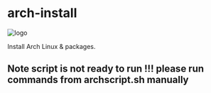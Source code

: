 # arch-install
![logo](https://github.com/ash91/arch-install/assets/6077624/a9de1dec-1d76-45b5-b01a-ae6d4ce50743)

Install Arch Linux & packages.

## Note script is not ready to run !!! please run commands from archscript.sh manually
